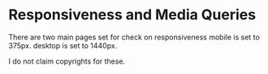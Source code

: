 # Responsiveness and Media Queries
There are two main pages set for check on responsiveness 
  mobile is set to 375px.
  desktop is set to 1440px.
  
  
I do not claim copyrights for these.
  
